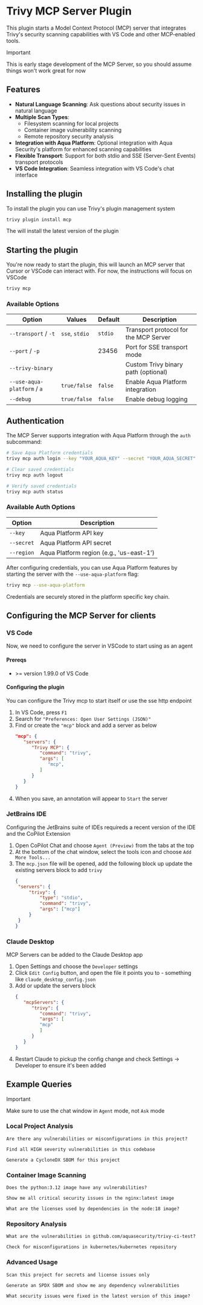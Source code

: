 # Trivy MCP Server Plugin

This plugin starts a Model Context Protocol (MCP) server that integrates Trivy's security scanning capabilities with VS Code and other MCP-enabled tools.

> [!IMPORTANT]
> This is early stage development of the MCP Server, so you should assume things won't work great for now

## Features

- **Natural Language Scanning**: Ask questions about security issues in natural language
- **Multiple Scan Types**:
  - Filesystem scanning for local projects
  - Container image vulnerability scanning
  - Remote repository security analysis
- **Integration with Aqua Platform**: Optional integration with Aqua Security's platform for enhanced scanning capabilities
- **Flexible Transport**: Support for both stdio and SSE (Server-Sent Events) transport protocols
- **VS Code Integration**: Seamless integration with VS Code's chat interface

## Installing the plugin

To install the plugin you can use Trivy's plugin management system

```sh
trivy plugin install mcp
```

The will install the latest version of the plugin

## Starting the plugin

You're now ready to start the plugin, this will launch an MCP server that Cursor or VSCode can interact with. For now, the instructions will focus on VSCode

```sh
trivy mcp
```

### Available Options

| Option              | Values         | Default | Description                                             |
| ------------------- | -------------- | ------- | ------------------------------------------------------- |
| `--transport` / `-t`| `sse`, `stdio` | `stdio` | Transport protocol for the MCP Server                   |
| `--port` / `-p`     |                | 23456   | Port for SSE transport mode                             |
| `--trivy-binary`    |                |         | Custom Trivy binary path (optional)                     |
| `--use-aqua-platform`  / `a`      | `true/false`   | `false` | Enable Aqua Platform integration                        |
| `--debug`           | `true/false`   | `false` | Enable debug logging                                    |



## Authentication

The MCP Server supports integration with Aqua Platform through the `auth` subcommand:

```sh
# Save Aqua Platform credentials
trivy mcp auth login --key "YOUR_AQUA_KEY" --secret "YOUR_AQUA_SECRET" --region "YOUR_REGION"

# Clear saved credentials
trivy mcp auth logout

# Verify saved credentials
trivy mcp auth status
```

### Available Auth Options
| Option            | Description                                    |
| ---------------- | ---------------------------------------------- |
| `--key`          | Aqua Platform API key                          |
| `--secret`       | Aqua Platform API secret                       |
| `--region`       | Aqua Platform region (e.g., 'us-east-1')      |

After configuring credentials, you can use Aqua Platform features by starting the server with the `--use-aqua-platform` flag:

```sh
trivy mcp --use-aqua-platform
```

Credentials are securely stored in the platform specific key chain.

## Configuring the MCP Server for clients

### VS Code

Now, we need to configure the server in VSCode to start using as an agent

#### Prereqs

- \>= version 1.99.0 of VS Code


#### Configuring the plugin
You can configure the Trivy mcp to start itself or use the sse http endpoint

1. In VS Code, press `F1`
2. Search for `"Preferences: Open User Settings (JSON)"`
3. Find or create the `"mcp"` block and add a server as below
   ```json
   "mcp": {
      "servers": {
         "Trivy MCP": {
            "command": "trivy",
            "args": [
               "mcp",
            ]
         }
      }
   }
   ```
4. When you save, an annotation will appear to `Start` the server

### JetBrains IDE

Configuring the JetBrains suite of IDEs requireds a recent version of the IDE and the CoPilot Extension

1. Open CoPilot Chat and choose `Agent (Preview)` from the tabs at the top
2. At the bottom of the chat window, select the tools icon and choose `Add More Tools...`
3. The `mcp.json` file will be opened, add the following block up update the existing servers block to add `trivy`
   ```json
   {
    "servers": {
        "trivy": {
            "type": "stdio",
            "command": "trivy",
            "args": ["mcp"]
        }
    }
   }
   ```

### Claude Desktop

MCP Servers can be added to the Claude Desktop app

1. Open Settings and choose the `Developer` settings
2. Click `Edit Config` button, and open the file it points you to - something like `claude_desktop_config.json`
3. Add or update the servers block
   ```json
   {
      "mcpServers": {
         "trivy": {
            "command": "trivy",
            "args": [
            "mcp"
            ]
         }
      }
   }
   ````
4. Restart Claude to pickup the config change and check Settings -> Developer to ensure it's been added


## Example Queries

> [!IMPORTANT]
> Make sure to use the chat window in `Agent` mode, not `Ask` mode

### Local Project Analysis
```text
Are there any vulnerabilities or misconfigurations in this project?
```
```text
Find all HIGH severity vulnerabilities in this codebase
```
```text
Generate a CycloneDX SBOM for this project
```

### Container Image Scanning
```text
Does the python:3.12 image have any vulnerabilities?
```
```text
Show me all critical security issues in the nginx:latest image
```
```text
What are the licenses used by dependencies in the node:18 image?
```

### Repository Analysis
```text
What are the vulnerabilities in github.com/aquasecurity/trivy-ci-test?
```
```text
Check for misconfigurations in kubernetes/kubernetes repository
```

### Advanced Usage
```text
Scan this project for secrets and license issues only
```
```text
Generate an SPDX SBOM and show me any dependency vulnerabilities
```
```text
What security issues were fixed in the latest version of this image?
```
